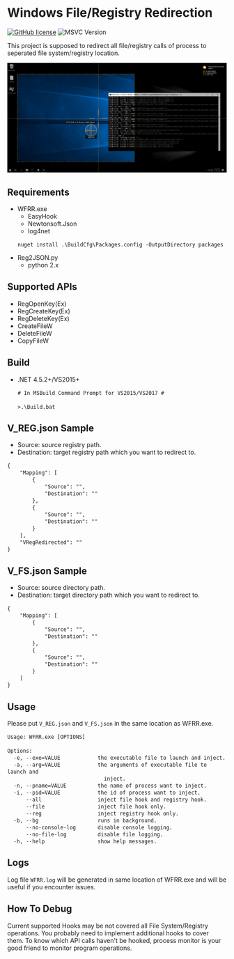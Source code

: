 # Windows File/Registry Redirection
[![GitHub license](https://img.shields.io/github/license/peitaosu/Win-FS-Reg-Redirect.svg)](https://github.com/peitaosu/Win-FS-Reg-Redirect/blob/master/LICENSE)
![MSVC Version](https://img.shields.io/badge/MSVC-2017-blue.svg)

This project is supposed to redirect all file/registry calls of process to seperated file system/registry location.

![Snagit Works with WFRR](Sample/snagit/snagit.png)

## Requirements
- WFRR.exe
   * EasyHook 
   * Newtonsoft.Json
   * log4net
   ```
   nuget install .\BuildCfg\Packages.config -OutputDirectory packages
   ```
- Reg2JSON.py
   * python 2.x

## Supported APIs
* RegOpenKey(Ex)
* RegCreateKey(Ex)
* RegDeleteKey(Ex)
* CreateFileW
* DeleteFileW
* CopyFileW

## Build
* .NET 4.5.2+/VS2015+
    ```
    # In MSBuild Command Prompt for VS2015/VS2017 #
    
    >.\Build.bat
    ```

## V_REG.json Sample
* Source: source registry path.
* Destination: target registry path which you want to redirect to.
```
{
    "Mapping": [
        {
            "Source": "",
            "Destination": ""
        },
        {
            "Source": "",
            "Destination": ""
        }
    ],
    "VRegRedirected": ""
}
```

## V_FS.json Sample
* Source: source directory path.
* Destination: target directory path which you want to redirect to.
```
{
    "Mapping": [
        {
            "Source": "",
            "Destination": ""
        },
        {
            "Source": "",
            "Destination": ""
        }
    ]
}
```


## Usage

Please put `V_REG.json` and `V_FS.json` in the same location as WFRR.exe.

```
Usage: WFRR.exe [OPTIONS]

Options:
  -e, --exe=VALUE            the executable file to launch and inject.
  -a, --arg=VALUE            the arguments of executable file to launch and
                               inject.
  -n, --pname=VALUE          the name of process want to inject.
  -i, --pid=VALUE            the id of process want to inject.
      --all                  inject file hook and registry hook.
      --file                 inject file hook only.
      --reg                  inject registry hook only.
  -b, --bg                   runs in background.
      --no-console-log       disable console logging.
      --no-file-log          disable file logging.
  -h, --help                 show help messages.
```

## Logs

Log file `WFRR.log` will be generated in same location of WFRR.exe and will be useful if you encounter issues.

## How To Debug

Current supported Hooks may be not covered all File System/Registry operations. You probably need to implement additional hooks to cover them.
To know which API calls haven't be hooked, process monitor is your good friend to monitor program operations.